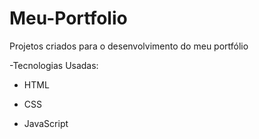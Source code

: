 # Meu-Portfolio
Projetos criados para o desenvolvimento do meu portfólio 

-Tecnologias Usadas:

- HTML

- CSS

- JavaScript
